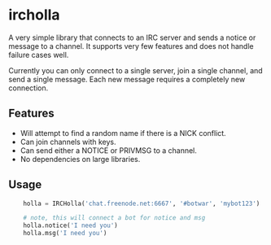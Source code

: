# ircholla

A very simple library that connects to an IRC server and sends a
notice or message to a channel. It supports very few features and
does not handle failure cases well.

Currently you can only connect to a single server, join a single channel,
and send a single message. Each new message requires a completely new
connection.

## Features

 - Will attempt to find a random name if there is a NICK conflict.
 - Can join channels with keys.
 - Can send either a NOTICE or PRIVMSG to a channel.
 - No dependencies on large libraries.

## Usage
```python
    holla = IRCHolla('chat.freenode.net:6667', '#botwar', 'mybot123')

    # note, this will connect a bot for notice and msg
    holla.notice('I need you')
    holla.msg('I need you')
```

